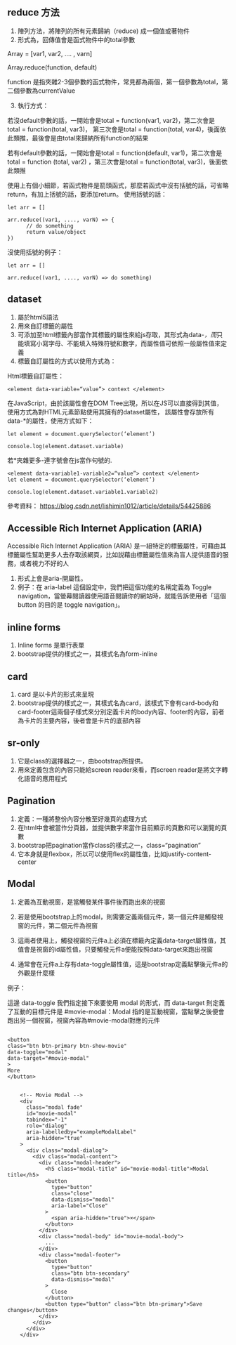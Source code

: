 

## reduce 方法
1. 陣列方法，將陣列的所有元素歸納（reduce) 成一個值或著物件
2. 形式為，回傳值會是函式物件中的total參數 

Array = [var1, var2, …. , varn]

Array.reduce(function, default)

function 是指夾雜2-3個參數的函式物件，常見都為兩個，第一個參數為total，第二個參數為currentValue


3. 執行方式：

若沒default參數的話，一開始會是total = function(var1, var2)，第二次會是 total = function(total, var3)，
第三次會是total = function(total, var4)，後面依此類推，最後會是由total來歸納所有function的結果

若有default參數的話，一開始會是total = function(default, var1)，第二次會是total = function (total, var2)
，第三次會是total = function(total, var3)，後面依此類推


使用上有個小細節，若函式物件是箭頭函式，那麼若函式中沒有括號的話，可省略return，有加上括號的話，要添加return。
使用括號的話：
```
let arr = []

arr.reduce((var1, ...., varN) => {
      // do something
      return value/object
})
```


沒使用括號的例子：
```
let arr = []

arr.reduce((var1, ...., varN) => do something)

```
## dataset
1. 屬於html5語法
2. 用來自訂標籤的屬性
3. 可添加至html標籤內部當作其標籤的屬性來給js存取，其形式為data-*，而*只能填寫小寫字母、不能填入特殊符號和數字，而屬性值可依照一般屬性值來定義
4.  標籤自訂屬性的方式以使用方式為：


Html標籤自訂屬性：
```
<element data-variable=“value”> context </element>

```

在JavaScript，由於該屬性會在DOM Tree出現，所以在JS可以直接得到其值，使用方式為對HTML元素節點使用其擁有的dataset屬性，
該屬性會存放所有data-*的屬性，使用方式如下：

```
let element = document.querySelector(‘element’) 

console.log(element.dataset.variable)

```

若*夾雜更多-連字號會在js當作句號的.

```
<element data-variable1-variable2=“value”> context </element>
let element = document.querySelector(‘element’) 

console.log(element.dataset.variable1.variable2)
```

參考資料：
https://blog.csdn.net/lishimin1012/article/details/54425886



## Accessible Rich Internet Application (ARIA)

Accessible Rich Internet Application (ARIA) 是一組特定的標籤屬性，可藉由其標籤屬性幫助更多人去存取該網頁，比如説藉由標籤屬性值來為盲人提供語音的服務，或者視力不好的人

1. 形式上會是aria-開屬性。
2. 例子：在 aria-label 這個設定中，我們把這個功能的名稱定義為 Toggle navigation，當螢幕閱讀器使用語音閱讀你的網站時，就能告訴使用者「這個 button 的目的是 toggle navigation」。


## inline forms
1. Inline forms 是單行表單
2. bootstrap提供的樣式之一，其樣式名為form-inline


## card
1. card 是以卡片的形式來呈現
2. bootstrap提供的樣式之一，其樣式名為card，該樣式下會有card-body和card-footer這兩個子樣式來分別定義卡片的body內容、footer的內容，前者為卡片的主要內容，後者會是卡片的底部內容




## sr-only
1. 它是class的選擇器之一，由bootstrap所提供。
2. 用來定義包含的內容只能給screen reader來看，而screen reader是將文字轉化語音的應用程式



## Pagination

1. 定義：一種將整份內容分散至好幾頁的處理方式
2. 在html中會被當作分頁器，並提供數字來當作目前顯示的頁數和可以瀏覽的頁數
3. bootstrap把pagination當作class的樣式之一，class=“pagination”
4. 它本身就是flexbox，所以可以使用flex的屬性值，比如justify-content-center



## Modal
1. 定義為互動視窗，是當觸發某件事件後而跑出來的視窗
2. 若是使用bootstrap上的modal，則需要定義兩個元件，第一個元件是觸發視窗的元件，第二個元件為視窗
3. 這兩者使用上，觸發視窗的元件a上必須在標籤內定義data-target屬性值，其值會是視窗的id屬性值，只要觸發元件a便能按照data-target來跑出視窗

 4. 通常會在元件a上存有data-toggle屬性值，這是bootstrap定義點擊後元件a的外觀是什麼樣

例子：

這邊 data-toggle 我們指定接下來要使用 modal 的形式，而 data-target 則定義了互動的目標元件是 #movie-modal：Modal 指的是互動視窗，當點擊之後便會跑出另一個視窗，視窗內容為#movie-modal對應的元件
```

<button
class="btn btn-primary btn-show-movie"
data-toggle="modal"
data-target="#movie-modal"
>
More
</button>


    <!-- Movie Modal -->
    <div
      class="modal fade"
      id="movie-modal"
      tabindex="-1"
      role="dialog"
      aria-labelledby="exampleModalLabel"
      aria-hidden="true"
    >
      <div class="modal-dialog">
        <div class="modal-content">
          <div class="modal-header">
            <h5 class="modal-title" id="movie-modal-title">Modal title</h5>
            <button
              type="button"
              class="close"
              data-dismiss="modal"
              aria-label="Close"
            >
              <span aria-hidden="true">×</span>
            </button>
          </div>
          <div class="modal-body" id="movie-modal-body">
            ...
          </div>
          <div class="modal-footer">
            <button
              type="button"
              class="btn btn-secondary"
              data-dismiss="modal"
            >
              Close
            </button>
            <button type="button" class="btn btn-primary">Save changes</button>
          </div>
        </div>
      </div>
    </div>



```